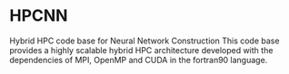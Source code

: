 # HPCNN
Hybrid HPC code base for Neural Network Construction
This code base provides a highly scalable hybrid HPC architecture developed with the dependencies of MPI, OpenMP and CUDA in the fortran90 language.
